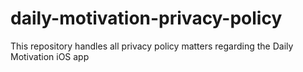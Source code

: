 # daily-motivation-privacy-policy
This repository handles all privacy policy matters regarding the Daily Motivation iOS app
